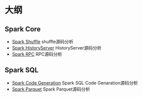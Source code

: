 # 大纲

## Spark Core

- [Spark Shuffle](./shuffle.md) shuffle源码分析
- [Spark HistoryServer](./shs.md) HistoryServer源码分析
- [Spark RPC](./rpc.md) RPC源码分析

## Spark SQL

- [Spark Code Generation](./code-generation.md) Spark SQL Code Genaration源码分析
- [Spark Parquet](./parquet.md) Spark Parquet源码分析
